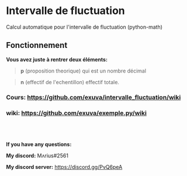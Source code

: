 # Intervalle de fluctuation
Calcul automatique pour l'intervalle de fluctuation (python-math)


## Fonctionnement

**Vous avez juste à rentrer deux éléments:**

>**p** (proposition theorique) qui est un nombre décimal
  
>**n** (effectif de l'echentillon) effectif totale.


### Cours: https://github.com/exuva/intervalle_fluctuation/wiki
### wiki: https://github.com/exuva/exemple.py/wiki

<br/><br/><br/>
**If you have any questions:**
  
**My discord:** Mʌrius#2561
  
**My discord server:** https://discord.gg/PvQ6peA
  

